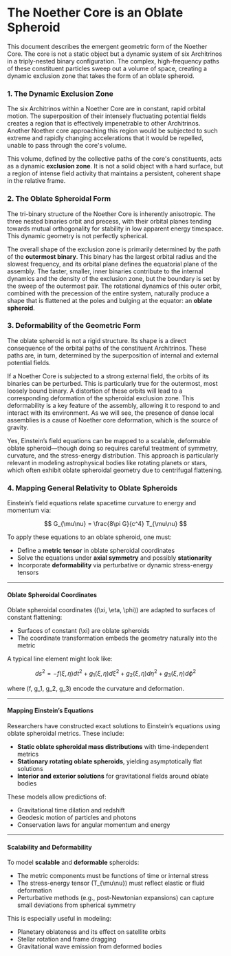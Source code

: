 # The Noether Core is an Oblate Spheroid

This document describes the emergent geometric form of the Noether Core. The core is not a static object but a dynamic system of six Architrinos in a triply-nested binary configuration. The complex, high-frequency paths of these constituent particles sweep out a volume of space, creating a dynamic exclusion zone that takes the form of an oblate spheroid.

### 1. The Dynamic Exclusion Zone

The six Architrinos within a Noether Core are in constant, rapid orbital motion. The superposition of their intensely fluctuating potential fields creates a region that is effectively impenetrable to other Architrinos. Another Noether core approaching this region would be subjected to such extreme and rapidly changing accelerations that it would be repelled, unable to pass through the core's volume.

This volume, defined by the collective paths of the core's constituents, acts as a dynamic **exclusion zone**. It is not a solid object with a hard surface, but a region of intense field activity that maintains a persistent, coherent shape in the relative frame.

### 2. The Oblate Spheroidal Form

The tri-binary structure of the Noether Core is inherently anisotropic. The three nested binaries orbit and precess, with their orbital planes tending towards mutual orthogonality for stability in low apparent energy timespace. This dynamic geometry is not perfectly spherical.

The overall shape of the exclusion zone is primarily determined by the path of the **outermost binary**. This binary has the largest orbital radius and the slowest frequency, and its orbital plane defines the equatorial plane of the assembly. The faster, smaller, inner binaries contribute to the internal dynamics and the density of the exclusion zone, but the boundary is set by the sweep of the outermost pair. The rotational dynamics of this outer orbit, combined with the precession of the entire system, naturally produce a shape that is flattened at the poles and bulging at the equator: an **oblate spheroid**.

### 3. Deformability of the Geometric Form

The oblate spheroid is not a rigid structure. Its shape is a direct consequence of the orbital paths of the constituent Architrinos. These paths are, in turn, determined by the superposition of internal and external potential fields.

If a Noether Core is subjected to a strong external field, the orbits of its binaries can be perturbed. This is particularly true for the outermost, most loosely bound binary. A distortion of these orbits will lead to a corresponding deformation of the spheroidal exclusion zone. This deformability is a key feature of the assembly, allowing it to respond to and interact with its environment. As we will see, the presence of dense local assemblies is a cause of Noether core deformation, which is the source of gravity.

Yes, Einstein’s field equations can be mapped to a scalable, deformable oblate spheroid—though doing so requires careful treatment of symmetry, curvature, and the stress-energy distribution. This approach is particularly relevant in modeling astrophysical bodies like rotating planets or stars, which often exhibit oblate spheroidal geometry due to centrifugal flattening.

### 4. Mapping General Relativity to Oblate Spheroids

Einstein’s field equations relate spacetime curvature to energy and momentum via:

$$
G_{\mu\nu} = \frac{8\pi G}{c^4} T_{\mu\nu}
$$

To apply these equations to an oblate spheroid, one must:

- Define a **metric tensor** in oblate spheroidal coordinates
- Solve the equations under **axial symmetry** and possibly **stationarity**
- Incorporate **deformability** via perturbative or dynamic stress-energy tensors

---

#### Oblate Spheroidal Coordinates

Oblate spheroidal coordinates \((\xi, \eta, \phi)\) are adapted to surfaces of constant flattening:

- Surfaces of constant \(\xi\) are oblate spheroids
- The coordinate transformation embeds the geometry naturally into the metric

A typical line element might look like:

$$
ds^2 = -f(\xi, \eta) dt^2 + g_1(\xi, \eta) d\xi^2 + g_2(\xi, \eta) d\eta^2 + g_3(\xi, \eta) d\phi^2
$$

where \(f, g_1, g_2, g_3\) encode the curvature and deformation.

---

#### Mapping Einstein’s Equations

Researchers have constructed exact solutions to Einstein’s equations using oblate spheroidal metrics. These include:

- **Static oblate spheroidal mass distributions** with time-independent metrics
- **Stationary rotating oblate spheroids**, yielding asymptotically flat solutions
- **Interior and exterior solutions** for gravitational fields around oblate bodies

These models allow predictions of:

- Gravitational time dilation and redshift
- Geodesic motion of particles and photons
- Conservation laws for angular momentum and energy

---

#### Scalability and Deformability

To model **scalable** and **deformable** spheroids:

- The metric components must be functions of time or internal stress
- The stress-energy tensor \(T_{\mu\nu}\) must reflect elastic or fluid deformation
- Perturbative methods (e.g., post-Newtonian expansions) can capture small deviations from spherical symmetry

This is especially useful in modeling:

- Planetary oblateness and its effect on satellite orbits
- Stellar rotation and frame dragging
- Gravitational wave emission from deformed bodies

